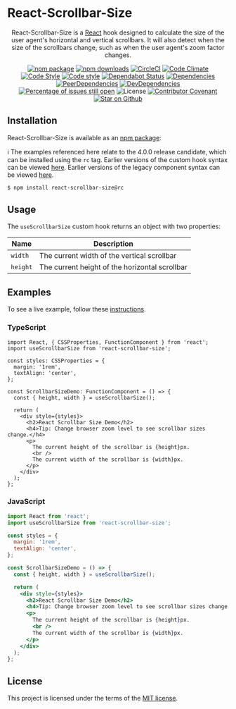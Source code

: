 # React-Scrollbar-Size
<div align="center">

React-Scrollbar-Size is a [React](https://reactjs.org/) hook designed to calculate the size of the user agent's horizontal and vertical scrollbars.
It will also detect when the size of the scrollbars change, such as when the user agent's zoom factor changes.

[![npm package](https://img.shields.io/npm/v/react-scrollbar-size/latest.svg)](https://www.npmjs.com/package/react-scrollbar-size)
[![npm downloads](https://img.shields.io/npm/dm/react-scrollbar-size)](https://www.npmjs.com/package/react-scrollbar-size)
[![CircleCI](https://circleci.com/gh/shawnmcknight/react-scrollbar-size.svg?style=shield)](https://circleci.com/gh/shawnmcknight/react-scrollbar-size/tree/main)
[![Code Climate](https://img.shields.io/codeclimate/maintainability/shawnmcknight/react-scrollbar-size)](https://codeclimate.com/github/shawnmcknight/react-scrollbar-size)
[![Code Style](https://badgen.net/badge/eslint/airbnb/ff5a5f?icon=airbnb)](https://github.com/airbnb/javascript)
[![Code style](https://img.shields.io/badge/code_style-prettier-ff69b4.svg)](https://prettier.io/)
[![Dependabot Status](https://api.dependabot.com/badges/status?host=github&repo=shawnmcknight/react-scrollbar-size)](https://dependabot.com)
[![Dependencies](https://david-dm.org/shawnmcknight/react-scrollbar-size/main/status.svg)](https://david-dm.org/shawnmcknight/react-scrollbar-size/main)
[![PeerDependencies](https://david-dm.org/shawnmcknight/react-scrollbar-size/main/peer-status.svg)](https://david-dm.org/shawnmcknight/react-scrollbar-size/main?type=peer)
[![DevDependencies](https://david-dm.org/shawnmcknight/react-scrollbar-size/dev-status.svg)](https://david-dm.org/shawnmcknight/react-scrollbar-size/main?type=dev)
[![Percentage of issues still open](https://isitmaintained.com/badge/open/shawnmcknight/react-scrollbar-size.svg)](https://isitmaintained.com/project/shawnmcknight/react-scrollbar-size)
![License](https://img.shields.io/npm/l/react-scrollbar-size)
[![Contributor Covenant](https://img.shields.io/badge/Contributor%20Covenant-v2.0%20adopted-ff69b4.svg)](code_of_conduct.md)
[![Star on Github](https://img.shields.io/github/stars/shawnmcknight/react-scrollbar-size?style=social)](https://github.com/shawnmcknight/react-scrollbar-size)

</div>

## Installation
React-Scrollbar-Size is available as an [npm package](https://www.npmjs.com/package/react-scrollbar-size):

:information_source: The examples referenced here relate to the 4.0.0 release candidate, which can be installed using the `rc` tag.  Earlier versions of the custom hook syntax can be viewed [here](https://github.com/shawnmcknight/react-scrollbar-size/blob/3.2.0/README.md).  Earlier versions of the legacy component syntax can be viewed [here](https://github.com/shawnmcknight/react-scrollbar-size/blob/3.1.1/README.md).

```sh
$ npm install react-scrollbar-size@rc
```

## Usage
The `useScrollbarSize` custom hook returns an object with two properties:

| Name     | Description                                    |
| -------- | ---------------------------------------------- |
| `width`  | The current width of the vertical scrollbar    |
| `height` | The current height of the horizontal scrollbar |

## Examples
To see a live example, follow these [instructions](/example/README.md).

### TypeScript
```tsx
import React, { CSSProperties, FunctionComponent } from 'react';
import useScrollbarSize from 'react-scrollbar-size';

const styles: CSSProperties = {
  margin: '1rem',
  textAlign: 'center',
};

const ScrollbarSizeDemo: FunctionComponent = () => {
  const { height, width } = useScrollbarSize();

  return (
    <div style={styles}>
      <h2>React Scrollbar Size Demo</h2>
      <h4>Tip: Change browser zoom level to see scrollbar sizes change.</h4>
      <p>
        The current height of the scrollbar is {height}px.
        <br />
        The current width of the scrollbar is {width}px.
      </p>
    </div>
  );
};
```

### JavaScript
```jsx
import React from 'react';
import useScrollbarSize from 'react-scrollbar-size';

const styles = {
  margin: '1rem',
  textAlign: 'center',
};

const ScrollbarSizeDemo = () => {
  const { height, width } = useScrollbarSize();

  return (
    <div style={styles}>
      <h2>React Scrollbar Size Demo</h2>
      <h4>Tip: Change browser zoom level to see scrollbar sizes change.</h4>
      <p>
        The current height of the scrollbar is {height}px.
        <br />
        The current width of the scrollbar is {width}px.
      </p>
    </div>
  );
};
```

## License
This project is licensed under the terms of the
[MIT license](/LICENSE).
